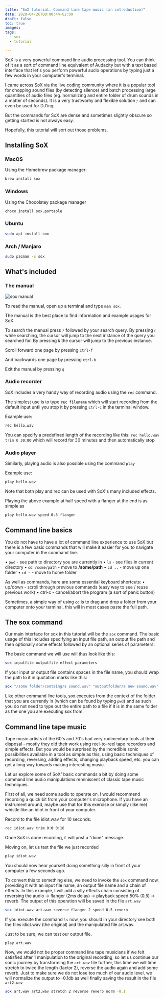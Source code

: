 ```yaml
---
title: "SoX tutorial: Command line tape music (an introduction)"
date: 2020-04-26T00:00:44+02:00
draft: false
toc: true
images:
tags:
  - sox
  - tutorial

---
```


SoX is a very powerful command line audio processing tool. You can think of it as a sort of command line equivalent of Audacity but with a text based interface that let's you perform powerful audio operations by typing just a few words in your computer's terminal.

I came across SoX via the live coding community where it is a popular tool for chopping sound files (by detecting silence) and batch processing large quantities of audio files (eg. normalizing and entire folder of drum sounds in a matter of seconds). It is a very trustworhy and flexible solution ̣̣- and can even be used for DJ'ing.

But the commands for SoX are dense and sometimes slightly obscure so getting started is not always easy.

Hopefully, this tutorial will sort out those problems.

## Installing SoX

### MacOS
Using the Homebrew package manager:
```bash
brew install sox
```
### Windows

Using the Chocolatey package manager

```bash
choco install sox.portable
```

### Ubuntu

```bash
sudo apt install sox
```

### Arch / Manjaro

```bash
sudo pacman -S sox
```

## What's included

### The manual
![sox manual](/img/small/sox-man.png)

To read the manual, open up a terminal and type `man sox`.

The manual is the best place to find information and example usages for SoX.

To search the manual press `/` followed by your search query. By pressing `n` while searching, the cursor will jump to the next instance of the query you searched for. By pressing `N` the cursor will jump to the previous instance.

Scroll forward one page by pressing `ctrl-f`

And backwards one page by pressing `ctrl-b`

Exit the manual by pressing `q`

### Audio recorder

SoX includes a very handy way of recording audio using the `rec` command.

The simplest use is to type `rec filename` which will start recording from the default input until you stop it by pressing `ctrl-c` in the terminal window.

Example use:

```bash
rec hello.wav
```

You can specify a predefined length of the recording like this: `rec hello.wav trim 0 30:00` which will record for 30 minutes and then automatically stop

### Audio player

Similarly, playing audio is also possible using the command `play`

Example use:
```bash
play hello.wav
```

Note that both play and rec can be used with SoX's many included effects.

Playing the above example at half speed with a flanger at the end is as simple as

```bash
play hello.wav speed 0.5 flanger
```
## Command line basics

You do not have to have a lot of command line experience to use SoX but there is a few basic commands that will make it easier for you to navigate your computer in the command line.

• `pwd` - see path to directory you are currently in
• `ls` - see files in current directory
• `cd /some/path` - move to __/some/path__
• `cd ..` - move up one folder
• `cd ~` - move to home folder

As well as commands, here are some essential keyboard shortcuts:
• up/down - scroll through previous commands (easy way to see / reuse previous work)
• ctrl-c - cancel/abort the program (a sort of panic button)

Sometimes, a simple way of using `cd` is to drag and drop a folder from your computer onto your terminal, this will in most cases paste the full path.

## The sox command

Our main interface for sox in this tutorial will be the `sox` command. The basic usage of this includes specifying an input file path, an output file path and then optionally some effects followed by an optional series of parameters.

The basic command we will use will thus look like this:

```bash
sox inputfile outputfile effect parameters
```

If your input or output file contains spaces in the file name, you should wrap the path to it in quotation marks like this:

```bash
sox "/some folder/containg/a sound.wav" "outputfolder/a new sound.wav" effect param1
```

Like other command line tools, sox executes from the context of the folder that you are currently in (which can be found by typing `pwd`) and as such you do not need to type out the entire path to a file if it is in the same folder as the one you are executing sox from.

## Command line tape music

Tape music artists of the 60's and 70's had very rudimentary tools at their disposal - mostly they did their work using reel-to-reel tape recorders and simple effects. But you would be surprised by the incredible sonic possibilities available in a tool as simple as this, using basic techniques of recording, reversing, adding effects, changing playback speed, etc. you can get a long way towards making interesting music.

Let us explore some of SoX' basic commands a bit by doing some command line audio manipulations reminiscent of classic tape music techniques.

First of all, we need some audio to operate on. I would recommend recording a quick bit from your computer's microphone. If you have an instrument around, maybe use that for this exercise or simply (like me) whistle like an idiot in front of your computer.

Record to the file idiot.wav for 10 seconds:

```bash
rec idiot.wav trim 0:0 0:10
```

Once SoX is done recording, it will post a "done" message.

Moving on, let us test the file we just recorded

```bash
play idiot.wav
```

You should now hear yourself doing something silly in front of your computer a few seconds ago.

To convert this to something else, we need to invoke the `sox` command now, providing it with an input file name, an output file name and a chain of effects. In this example, I will add a silly effects chain consisting of reversing the audio -> flanger (2ms delay) -> playback speed 50% (0.5) -> reverb. The output of this operation will be saved in the file `art.wav`

```bash
sox idiot.wav art.wav reverse flanger 2 speed 0.5 reverb
```

If you execute the command `ls` now, you should in your directory see both the files idiot.wav (the original) and the manipulated file art.wav.

Just to be sure, we can test our output file.

```bash
play art.wav
```

Now, we would not be proper command line tape musicians if we felt satisfied after 1 manipulation to the original recording, so let us continue our sonic journey by transforming the `art.wav` file further, this time we will time stretch to twice the length (factor 2), reverse the audio again and add some reverb. Just to make sure we do not lose too much of our audio level, we will normalize the output to -0.1db as well finally saving the result in the file `art2.wav`

```bash
sox art.wav art2.wav stretch 2 reverse reverb norm -0.1
```
